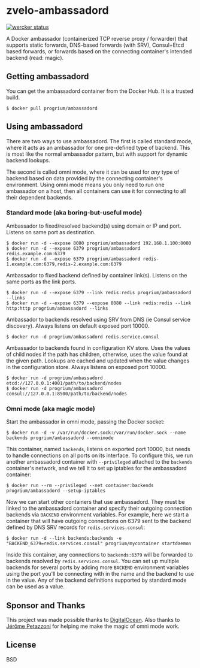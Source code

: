 zvelo-ambassadord
=================

[![wercker status](https://app.wercker.com/status/e53c1726edd5760eb17613077e9f718f/s "wercker status")](https://app.wercker.com/project/bykey/e53c1726edd5760eb17613077e9f718f)

A Docker ambassador (containerized TCP reverse proxy / forwarder) that supports static forwards, DNS-based forwards (with SRV), Consul+Etcd based forwards, or forwards based on the connecting container's intended backend (read: magic).

## Getting ambassadord

You can get the ambassadord container from the Docker Hub. It is a trusted build.

	$ docker pull progrium/ambassadord

## Using ambassadord

There are two ways to use ambassadord. The first is called standard mode, where it acts as an ambassador for one pre-defined type of backend. This is most like the normal ambassador pattern, but with support for dynamic backend lookups. 

The second is called omni mode, where it can be used for *any* type of backend based on data provided by the connecting container's environment. Using omni mode means you only need to run one ambassador on a host, then all containers can use it for connecting to all their dependent backends. 

### Standard mode (aka boring-but-useful mode)

Ambassador to fixed/resolved backend(s) using domain or IP and port. Listens on same port as destination.

	$ docker run -d --expose 8080 progrium/ambassadord 192.168.1.100:8080
	$ docker run -d --expose 6379 progrium/ambassadord redis.example.com:6379
	$ docker run -d --expose 6379 progrium/ambassadord redis-1.example.com:6379,redis-2.example.com:6379

Ambassador to fixed backend defined by container link(s). Listens on the same ports as the link ports.

	$ docker run -d --expose 6379 --link redis:redis progrium/ambassadord --links
	$ docker run -d --expose 6379 --expose 8080 --link redis:redis --link http:http progrium/ambassadord --links

Ambassador to backends resolved using SRV from DNS (ie Consul service discovery). Always listens on default exposed port 10000.

	$ docker run -d progrium/ambassadord redis.service.consul

Ambassador to backends found in configuration KV store. Uses the values of child nodes if the path has children, otherwise, uses the value found at the given path. Lookups are cached and updated when the value changes in the configuration store. Always listens on exposed port 10000.

	$ docker run -d progrium/ambassadord etcd://127.0.0.1:4001/path/to/backend/nodes
	$ docker run -d progrium/ambassadord consul://127.0.0.1:8500/path/to/backend/nodes

### Omni mode (aka magic mode)

Start the ambassador in omni mode, passing the Docker socket:

	$ docker run -d -v /var/run/docker.sock:/var/run/docker.sock --name backends progrium/ambassadord --omnimode

This container, named `backends`, listens on exported port 10000, but needs to handle connections on all ports on its interface. To configure this, we run another ambassadord container with `--privileged` attached to the `backends` container's network, and we tell it to set up iptables for the ambassadord container:

	$ docker run --rm --privileged --net container:backends progrium/ambassadord --setup-iptables

Now we can start other containers that use ambassadord. They must be linked to the ambassadord container and specify their outgoing connection backends via `BACKEND` environment variables. For example, here we start a container that will have outgoing connections on 6379 sent to the backend defined by DNS SRV records for `redis.services.consul`:

	$ docker run -d --link backends:backends -e "BACKEND_6379=redis.services.consul" progrium/mycontainer startdaemon

Inside this container, any connections to `backends:6379` will be forwarded to backends resolved by `redis.services.consul`. You can set up multiple backends for several ports by adding more `BACKEND` environment variables using the port you'll be connecting with in the name and the backend to use in the value. Any of the backend definitions supported by standard mode can be used as a value.

## Sponsor and Thanks

This project was made possible thanks to [DigitalOcean](http://digitalocean.com). Also thanks to [Jérôme Petazzoni](https://github.com/jpetazzo) for helping me make the magic of omni mode work.

## License

BSD
